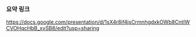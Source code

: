### 요약 링크
https://docs.google.com/presentation/d/1sX4r8if4jsCrmnhgdxkOWb8CntIWCVOHqcHbB_xvSB8/edit?usp=sharing
